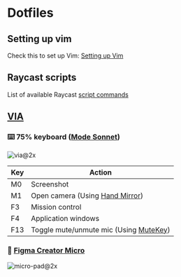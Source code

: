 # Dotfiles

## Setting up vim
Check this to set up Vim: [Setting up Vim](https://github.com/arisacoba/setting-up-vim)

## Raycast scripts
List of available Raycast [script commands](https://github.com/raycast/script-commands)

## [VIA](https://usevia.app/)

### ⌨️ 75% keyboard ([Mode Sonnet](https://modedesigns.com/products/sonnet))

![via@2x](https://github.com/user-attachments/assets/b570006d-14b0-4eff-8c8b-4c8d766136b9)

| Key | Action |
| -- | -- |
| M0 | Screenshot |
| M1 | Open camera (Using [Hand Mirror](https://handmirror.app/)) |
| F3 | Mission control |
| F4 | Application windows |
| F13 | Toggle mute/unmute mic (Using [MuteKey](https://apps.apple.com/us/app/mutekey/id1509590766?mt=12)) |
  
### 🎨 [Figma Creator Micro](https://worklouder.cc/figma/)

![micro-pad@2x](https://github.com/user-attachments/assets/090bf8b4-5de1-43c1-a37f-9e5eadceaf92)

